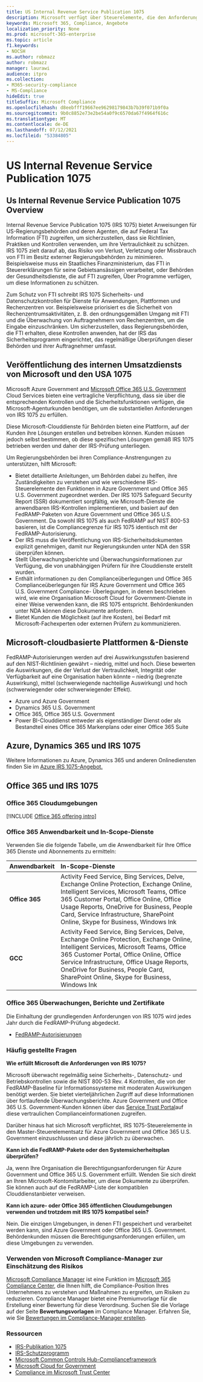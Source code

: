```yaml
---
title: US Internal Revenue Service Publication 1075
description: Microsoft verfügt über Steuerelemente, die den Anforderungen der US Internal Revenue Service Publication 1075 entsprechen.
keywords: Microsoft 365, Compliance, Angebote
localization_priority: None
ms.prod: microsoft-365-enterprise
ms.topic: article
f1.keywords:
- NOCSH
ms.author: robmazz
author: robmazz
manager: laurawi
audience: itpro
ms.collection:
- M365-security-compliance
- MS-Compliance
hideEdit: true
titleSuffix: Microsoft Compliance
ms.openlocfilehash: d8eebfff19667ee96298179843b7b39f071b9f0a
ms.sourcegitcommit: 9b0c8852e73e2be54a0f9c6570da67f4964f616c
ms.translationtype: MT
ms.contentlocale: de-DE
ms.lasthandoff: 07/12/2021
ms.locfileid: "53384805"
---
```

# <a name="us-internal-revenue-service-publication-1075"></a>US Internal Revenue Service Publication 1075

## <a name="us-internal-revenue-service-publication-1075-overview"></a>Us Internal Revenue Service Publication 1075 Overview

Internal Revenue Service Publication 1075 (IRS 1075) bietet Anweisungen für US-Regierungsbehörden und deren Agenten, die auf Federal Tax Information (FTI) zugreifen, um sicherzustellen, dass sie Richtlinien, Praktiken und Kontrollen verwenden, um ihre Vertraulichkeit zu schützen. IRS 1075 zielt darauf ab, das Risiko von Verlust, Verletzung oder Missbrauch von FTI im Besitz externer Regierungsbehörden zu minimieren. Beispielsweise muss ein Staatliches Finanzministerium, das FTI in Steuererklärungen für seine Gebietsansässigen verarbeitet, oder Behörden der Gesundheitsdienste, die auf FTI zugreifen, Über Programme verfügen, um diese Informationen zu schützen.  
  
Zum Schutz von FTI schreibt IRS 1075 Sicherheits- und Datenschutzkontrollen für Dienste für Anwendungen, Plattformen und Rechenzentren vor. Beispielsweise priorisiert es die Sicherheit von Rechenzentrumsaktivitäten, z. B. den ordnungsgemäßen Umgang mit FTI und die Überwachung von Auftragnehmern von Rechenzentren, um die Eingabe einzuschränken. Um sicherzustellen, dass Regierungsbehörden, die FTI erhalten, diese Kontrollen anwenden, hat der IRS das Sicherheitsprogramm eingerichtet, das regelmäßige Überprüfungen dieser Behörden und ihrer Auftragnehmer umfasst.

## <a name="microsoft-and-us-internal-revenue-service-publication-1075"></a>Veröffentlichung des internen Umsatzdiensts von Microsoft und den USA 1075

Microsoft Azure Government and [Microsoft Office 365 U.S. Government](https://products.office.com/government/office-365-web-services-for-government) Cloud Services bieten eine vertragliche Verpflichtung, dass sie über die entsprechenden Kontrollen und die Sicherheitsfunktionen verfügen, die Microsoft-Agenturkunden benötigen, um die substantiellen Anforderungen von IRS 1075 zu erfüllen.  
  
Diese Microsoft-Clouddienste für Behörden bieten eine Plattform, auf der Kunden ihre Lösungen erstellen und betreiben können. Kunden müssen jedoch selbst bestimmen, ob diese spezifischen Lösungen gemäß IRS 1075 betrieben werden und daher der IRS-Prüfung unterliegen.  
  
Um Regierungsbehörden bei ihren Compliance-Anstrengungen zu unterstützen, hilft Microsoft:

- Bietet detaillierte Anleitungen, um Behörden dabei zu helfen, ihre Zuständigkeiten zu verstehen und wie verschiedene IRS-Steuerelemente den Funktionen in Azure Government und Office 365 U.S. Government zugeordnet werden. Der IRS 1075 Safeguard Security Report (SSR) dokumentiert sorgfältig, wie Microsoft-Dienste die anwendbaren IRS-Kontrollen implementieren, und basiert auf den FedRAMP-Paketen von Azure Government und Office 365 U.S. Government. Da sowohl IRS 1075 als auch FedRAMP auf NIST 800-53 basieren, ist die Compliancegrenze für IRS 1075 identisch mit der FedRAMP-Autorisierung.
- Der IRS muss die Veröffentlichung von IRS-Sicherheitsdokumenten explizit genehmigen, damit nur Regierungskunden unter NDA den SSR überprüfen können.
- Stellt Überwachungsberichte und Überwachungsinformationen zur Verfügung, die von unabhängigen Prüfern für ihre Clouddienste erstellt wurden.
- Enthält informationen zu den Complianceüberlegungen und Office 365 Complianceüberlegungen für IRS Azure Government und Office 365 U.S. Government Compliance- Überlegungen, in denen beschrieben wird, wie eine Organisation Microsoft Cloud for Government-Dienste in einer Weise verwenden kann, die IRS 1075 entspricht. Behördenkunden unter NDA können diese Dokumente anfordern.
- Bietet Kunden die Möglichkeit (auf ihre Kosten), bei Bedarf mit Microsoft-Fachexperten oder externen Prüfern zu kommunizieren.

## <a name="microsoft-in-scope-cloud-platforms--services"></a>Microsoft-cloudbasierte Plattformen &-Dienste

FedRAMP-Autorisierungen werden auf drei Auswirkungsstufen basierend auf den NIST-Richtlinien gewährt – niedrig, mittel und hoch. Diese bewerten die Auswirkungen, die der Verlust der Vertraulichkeit, Integrität oder Verfügbarkeit auf eine Organisation haben könnte – niedrig (begrenzte Auswirkung), mittel (schwerwiegende nachteilige Auswirkung) und hoch (schwerwiegender oder schwerwiegender Effekt).

- Azure und Azure Government
- Dynamics 365 U.S. Government
- Office 365, Office 365 U.S. Government
- Power BI-Clouddienst entweder als eigenständiger Dienst oder als Bestandteil eines Office 365 Markenplans oder einer Office 365 Suite

## <a name="azure-dynamics-365-and-irs-1075"></a>Azure, Dynamics 365 und IRS 1075

Weitere Informationen zu Azure, Dynamics 365 und anderen Onlinediensten finden Sie im [Azure IRS 1075-Angebot.](/azure/compliance/offerings/offering-irs-1075)

## <a name="office-365-and-irs-1075"></a>Office 365 und IRS 1075

### <a name="office-365-cloud-environments"></a>Office 365 Cloudumgebungen

[!INCLUDE [Office 365 offering intro](../includes/o365-offering-introduction.md)]

### <a name="office-365-applicability-and-in-scope-services"></a>Office 365 Anwendbarkeit und In-Scope-Dienste

Verwenden Sie die folgende Tabelle, um die Anwendbarkeit für Ihre Office 365 Dienste und Abonnements zu ermitteln:

| **Anwendbarkeit** | **In-Scope-Dienste** |
|:------------------|:----------------------|
| **Office 365** | Activity Feed Service, Bing Services, Delve, Exchange Online Protection, Exchange Online, Intelligent Services, Microsoft Teams, Office 365 Customer Portal, Office Online, Office Usage Reports, OneDrive for Business, People Card, Service Infrastructure, SharePoint Online, Skype for Business, Windows Ink |
| **GCC** | Activity Feed Service, Bing Services, Delve, Exchange Online Protection, Exchange Online, Intelligent Services, Microsoft Teams, Office 365 Customer Portal, Office Online, Office Service Infrastructure, Office Usage Reports, OneDrive for Business, People Card, SharePoint Online, Skype for Business, Windows Ink |

### <a name="office-365-audits-reports-and-certificates"></a>Office 365 Überwachungen, Berichte und Zertifikate

Die Einhaltung der grundlegenden Anforderungen von IRS 1075 wird jedes Jahr durch die FedRAMP-Prüfung abgedeckt.

- [FedRAMP-Autorisierungen](https://marketplace.fedramp.gov/#/product/azure-government?sort=productName&productNameSearch=azure)

### <a name="frequently-asked-questions"></a>Häufig gestellte Fragen

**Wie erfüllt Microsoft die Anforderungen von IRS 1075?**

Microsoft überwacht regelmäßig seine Sicherheits-, Datenschutz- und Betriebskontrollen sowie die NIST 800-53 Rev. 4 Kontrollen, die von der FedRAMP-Baseline für Informationssysteme mit moderaten Auswirkungen benötigt werden. Sie bietet vierteljährlichen Zugriff auf diese Informationen über fortlaufende Überwachungsberichte. Azure Government und Office 365 U.S. Government-Kunden können über das [Service Trust Portal](https://aka.ms/stphelp)auf diese vertraulichen Complianceinformationen zugreifen.

Darüber hinaus hat sich Microsoft verpflichtet, IRS 1075-Steuerelemente in den Master-Steuerelementsatz für Azure Government und Office 365 U.S. Government einzuschlussen und diese jährlich zu überwachen.

**Kann ich die FedRAMP-Pakete oder den Systemsicherheitsplan überprüfen?**

Ja, wenn Ihre Organisation die Berechtigungsanforderungen für Azure Government und Office 365 U.S. Government erfüllt. Wenden Sie sich direkt an Ihren Microsoft-Kontomitarbeiter, um diese Dokumente zu überprüfen. Sie können auch auf die FedRAMP-Liste der kompatiblen Clouddienstanbieter verweisen.

**Kann ich azure- oder Office 365 öffentlichen Cloudumgebungen verwenden und trotzdem mit IRS 1075 kompatibel sein?**

Nein. Die einzigen Umgebungen, in denen FTI gespeichert und verarbeitet werden kann, sind Azure Government oder Office 365 U.S. Government. Behördenkunden müssen die Berechtigungsanforderungen erfüllen, um diese Umgebungen zu verwenden.

### <a name="use-microsoft-compliance-manager-to-assess-your-risk"></a>Verwenden von Microsoft Compliance-Manager zur Einschätzung des Risikos

[Microsoft Compliance Manager](/microsoft-365/compliance/compliance-manager) ist eine Funktion im [Microsoft 365 Compliance Center](/microsoft-365/compliance/microsoft-365-compliance-center), die Ihnen hilft, die Compliance-Position Ihres Unternehmens zu verstehen und Maßnahmen zu ergreifen, um Risiken zu reduzieren. Compliance Manager bietet eine Premiumvorlage für die Erstellung einer Bewertung für diese Verordnung. Suchen Sie die Vorlage auf der Seite **Bewertungsvorlagen** im Compliance Manager. Erfahren Sie, wie Sie [Bewertungen im Compliance-Manager erstellen](/microsoft-365/compliance/compliance-manager-assessments).

### <a name="resources"></a>Ressourcen

- [IRS-Publikation 1075](https://www.irs.gov/pub/irs-pdf/p1075.pdf)
- [IRS-Schutzprogramm](https://www.irs.gov/uac/Safeguards-Program)
- [Microsoft Common Controls Hub-Complianceframework](https://www.microsoft.com/trust-center/compliance/compliance-overview)
- [Microsoft Cloud for Government](https://azure.microsoft.com/global-infrastructure/government/)
- [Compliance im Microsoft Trust Center](https://www.microsoft.com/trust-center/compliance/compliance-overview)
